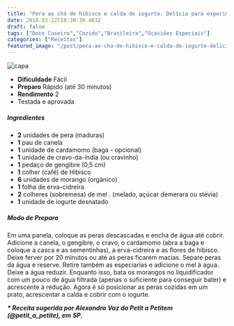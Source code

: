 ```yaml
---
title: "Pera ao chá de hibisco e calda de iogurte. Delícia para experimentar já!"
date: 2018-03-22T18:30:30.463Z
draft: false
tags: ["Doce Caseiro","Cozido","Brasileira","Ocasiões Especiais"]
categories: ["Receitas"]
featured_image: "/post/pera-ao-cha-de-hibisco-e-calda-de-iogurte-delicia-para-experimentar-ja.ad43224f.jpg"
---
```


![capa](/post/pera-ao-cha-de-hibisco-e-calda-de-iogurte-delicia-para-experimentar-ja.ad43224f.jpg)

*   **Dificuldade** Fácil
*   **Preparo** Rápido (até 30 minutos)
*   **Rendimento** 2
*   Testada e aprovada
    

##### Ingredientes

*   **2** unidades de pera (maduras)
*   **1** pau de canela
*   **1** unidade de cardamomo (baga - opcional)
*   **1** unidade de cravo-da-índia (ou cravinho)
*   **1** pedaço de gengibre (0,5 cm)
*   **1** colher (café) de Hibisco
*   **6** unidades de morango (orgânico)
*   **1** folha de erva-cidreira
*   **2** colheres (sobremesa) de mel . (melado, açúcar demerara ou stévia)
*   **1** unidade de iogurte desnatado

##### Modo de Preparo

Em uma panela, coloque as peras descascadas e encha de água até cobrir. Adicione a canela, o gengibre, o cravo, o cardamomo (abra a baga e coloque a casca e as sementinhas), a erva-cidreira e as flores de hibisco. Deixe ferver por 20 minutos ou até as peras ficarem macias. Separe peras da água e reserve. Retire também as especiarias e adicione o mel à água. Deixe a água reduzir. Enquanto isso, bata os morangos no liquidificador com um pouco de água filtrada (apenas o suficiente para conseguir bater) e acrescente à redução. Agora é só posicionar as peras cozidas em um prato, acrescentar a calda e cobrir com o iogurte.

_**\* Receita sugerida por Alexandra Vaz da Petit a Petitem (@petit\_a\_petite), em**_ _**SP.**_
